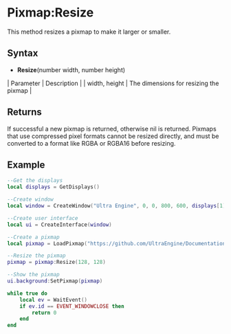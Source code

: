 # Pixmap:Resize

This method resizes a pixmap to make it larger or smaller.

## Syntax

- **Resize**(number width, number height)

| Parameter | Description |
| width, height | The dimensions for resizing the pixmap |

## Returns

If successful a new pixmap is returned, otherwise nil is returned. Pixmaps that use compressed pixel formats cannot be resized directly, and must be converted to a format like RGBA or RGBA16 before resizing.

## Example

```lua
--Get the displays
local displays = GetDisplays()

--Create window
local window = CreateWindow("Ultra Engine", 0, 0, 800, 600, displays[1], WINDOW_CENTER | WINDOW_TITLEBAR)

--Create user interface
local ui = CreateInterface(window)

--Create a pixmap
local pixmap = LoadPixmap("https://github.com/UltraEngine/Documentation/raw/master/Assets/Materials/Ground/dirt01.dds")

--Resize the pixmap
pixmap = pixmap:Resize(128, 128)

--Show the pixmap
ui.background:SetPixmap(pixmap)

while true do
    local ev = WaitEvent()
    if ev.id == EVENT_WINDOWCLOSE then
        return 0
    end
end
```
